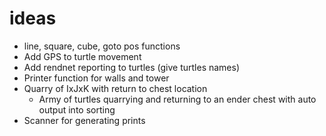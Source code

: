 # ideas

- line, square, cube, goto pos functions
- Add GPS to turtle movement
- Add rendnet reporting to turtles (give turtles names)
- Printer function for walls and tower
- Quarry of IxJxK with return to chest location
  - Army of turtles quarrying and returning to an ender chest with auto output into sorting
- Scanner for generating prints
